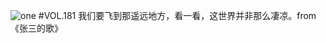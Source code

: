 ![one](http://image.wufazhuce.com/FumM35doH_MCaLafHuW4yhvfdgA4)
#VOL.181
我们要飞到那遥远地方，看一看，这世界并非那么凄凉。from 《张三的歌》